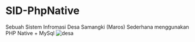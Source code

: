 # SID-PhpNative
Sebuah Sistem Infromasi Desa Samangki (Maros) Sederhana menggunakan PHP Native + MySql
![desa](https://user-images.githubusercontent.com/85294959/178128700-982c2aff-a052-4d6a-a49a-14d7a887d63b.PNG)
